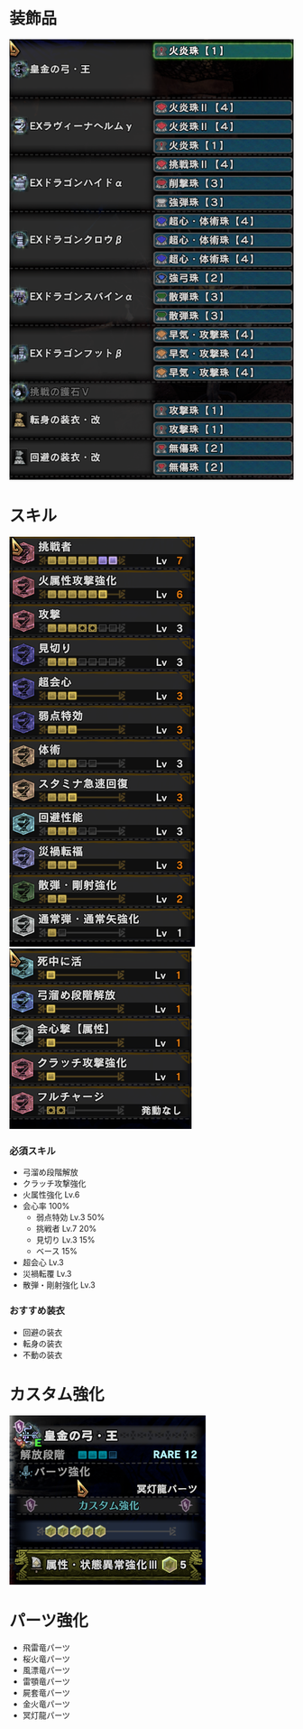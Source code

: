 # 装飾品
!["画像が読み込まれてないよ"](/images/14_1_1_jewels.png)



# スキル
!["画像が読み込まれてないよ"](/images/14_1_1_skill_1.png) !["画像が読み込まれてないよ"](/images/14_1_1_skill_2.png)
### 必須スキル
- 弓溜め段階解放
- クラッチ攻撃強化
- 火属性強化 Lv.6
- 会心率 100%
  - 弱点特効 Lv.3 50%
  - 挑戦者 Lv.7 20%
  - 見切り Lv.3 15%
  - ベース 15%
- 超会心 Lv.3
- 災禍転覆 Lv.3
- 散弾・剛射強化 Lv.3

### おすすめ装衣
- 回避の装衣
- 転身の装衣
- 不動の装衣



# カスタム強化
!["画像が読み込まれてないよ"](/images/14_1_1_augmentation.png)



# パーツ強化
- 飛雷竜パーツ
- 桜火竜パーツ
- 風漂竜パーツ
- 雷顎竜パーツ
- 屍套竜パーツ
- 金火竜パーツ
- 冥灯龍パーツ
